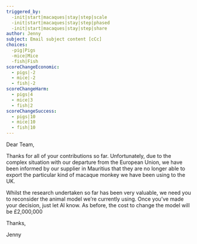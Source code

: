 ```yaml
---
triggered_by:
  -init|start|macaques|stay|step|scale
  -init|start|macaques|stay|step|phased
  -init|start|macaques|stay|step|share
author: Jenny
subject: Email subject content [cCc]
choices:
  -pig|Pigs
  -mice|Mice
  -fish|Fish
scoreChangeEconomic: 
  - pigs|-2
  - mice|-2
  - fish|-2
scoreChangeHarm: 
  - pigs|4
  - mice|3
  - fish|2
scoreChangeSuccess: 
  - pigs|10
  - mice|10
  - fish|10
---
```

Dear Team,

Thanks for all of your contributions so far. Unfortunately, due to the complex situation with our departure from the European Union, we have been informed by our supplier in Mauritius that they are no longer able to export the particular kind of macaque monkey we have been using to the UK. 

Whilst the research undertaken so far has been very valuable, we need you to reconsider the animal model we’re currently using. Once you’ve made your decision, just let Al know. As before, the cost to change the model will be £2,000,000

Thanks,

Jenny
